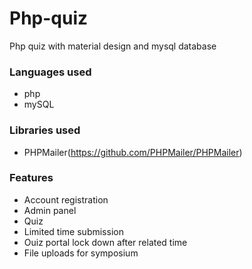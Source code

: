 # Php-quiz
Php quiz with material design and mysql database

### Languages used
- php
- mySQL

### Libraries used
- PHPMailer(https://github.com/PHPMailer/PHPMailer)

### Features
- Account registration
- Admin panel
- Quiz
- Limited time submission
- Ouiz portal lock down after related time
- File uploads for symposium
